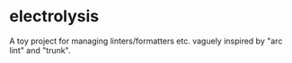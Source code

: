 # electrolysis
A toy project for managing linters/formatters etc. vaguely inspired by "arc lint" and "trunk".
